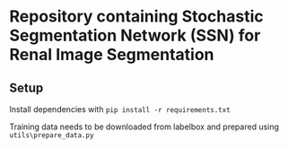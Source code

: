 # Repository containing Stochastic Segmentation Network (SSN) for Renal Image Segmentation

## Setup
Install dependencies with `pip install -r requirements.txt`

Training data needs to be downloaded from labelbox and prepared using `utils\prepare_data.py`
